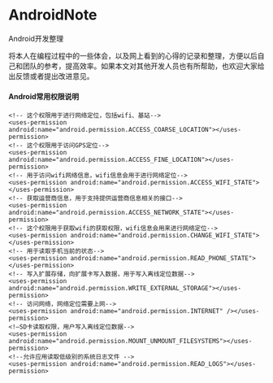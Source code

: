 # AndroidNote
Android开发整理

将本人在编程过程中的一些体会，以及网上看到的心得的记录和整理，方便以后自己和团队的参考，提高效率。如果本文对其他开发人员也有所帮助，也欢迎大家给出反馈或者提出改进意见。

#### Android常用权限说明
    <!-- 这个权限用于进行网络定位，包括wifi、基站-->
    <uses-permission android:name="android.permission.ACCESS_COARSE_LOCATION"></uses-permission>
    <!-- 这个权限用于访问GPS定位-->
    <uses-permission android:name="android.permission.ACCESS_FINE_LOCATION"></uses-permission>
    <!-- 用于访问wifi网络信息，wifi信息会用于进行网络定位-->
    <uses-permission android:name="android.permission.ACCESS_WIFI_STATE"></uses-permission>
    <!-- 获取运营商信息，用于支持提供运营商信息相关的接口-->
    <uses-permission android:name="android.permission.ACCESS_NETWORK_STATE"></uses-permission>
    <!-- 这个权限用于获取wifi的获取权限，wifi信息会用来进行网络定位-->
    <uses-permission android:name="android.permission.CHANGE_WIFI_STATE"></uses-permission>
    <!-- 用于读取手机当前的状态-->
    <uses-permission android:name="android.permission.READ_PHONE_STATE"></uses-permission>
    <!-- 写入扩展存储，向扩展卡写入数据，用于写入离线定位数据-->
    <uses-permission android:name="android.permission.WRITE_EXTERNAL_STORAGE"></uses-permission>
    <!-- 访问网络，网络定位需要上网-->
    <uses-permission android:name="android.permission.INTERNET" /></uses-permission>
    <!—SD卡读取权限，用户写入离线定位数据-->
    <uses-permission android:name="android.permission.MOUNT_UNMOUNT_FILESYSTEMS"></uses-permission>
    <!--允许应用读取低级别的系统日志文件 -->
    <uses-permission android:name="android.permission.READ_LOGS"></uses-permission>

